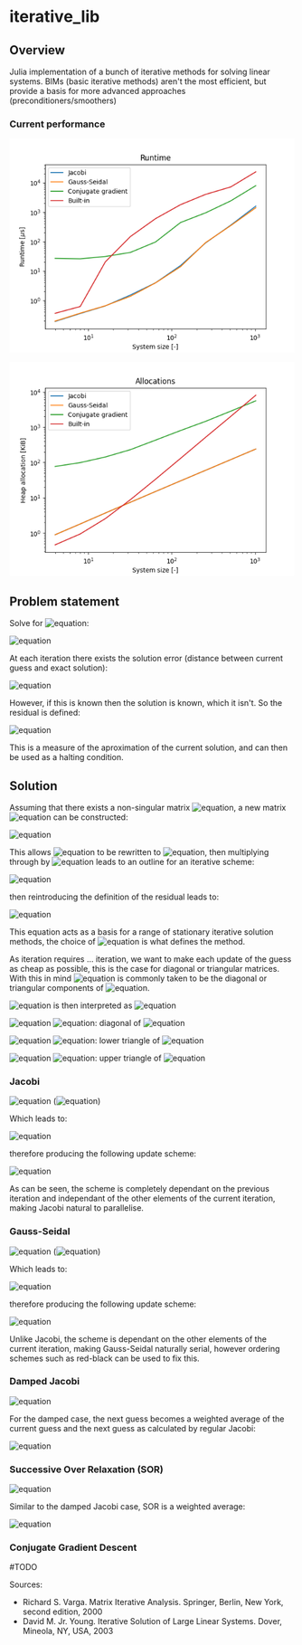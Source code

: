 # iterative_lib

## Overview
Julia implementation of a bunch of iterative methods for solving linear systems. BIMs (basic iterative methods) aren't the most efficient, but provide a basis for more advanced approaches (preconditioners/smoothers)

### Current performance
![runtime](performance/runtime.png?raw=true "Runtime")

![memory_allocation](performance/memory_allocation.png?raw=true "Memory allocation")

## Problem statement
Solve for ![equation](https://latex.codecogs.com/svg.image?\textbf{u}):

![equation](https://latex.codecogs.com/svg.image?A\textbf{u}&space;=&space;\textbf{f})

At each iteration there exists the solution error (distance between current guess and exact solution):

![equation](https://latex.codecogs.com/svg.image?\inline&space;\textbf{e}^{k}=&space;\textbf{u}-\textbf{u}^{k})

However, if this is known then the solution is known, which it isn't. So the residual is defined:

![equation](https://latex.codecogs.com/svg.image?\inline&space;\textbf{r}^{k}=&space;\textbf{f}-A\textbf{u}^{k})

This is a measure of the aproximation of the current solution, and can then be used as a halting condition.

## Solution

Assuming that there exists a non-singular matrix ![equation](https://latex.codecogs.com/svg.image?\inline&space;M), a new matrix ![equation](https://latex.codecogs.com/svg.image?\inline&space;N) can be constructed:

![equation](https://latex.codecogs.com/svg.image?\inline&space;N=M-A)

This allows ![equation](https://latex.codecogs.com/svg.image?\inline&space;A\textbf{u}&space;=&space;\textbf{f}) to be rewritten to ![equation](https://latex.codecogs.com/svg.image?\inline&space;M\textbf{u}&space;=&space;N\textbf{u}+\textbf{f}), then multiplying through by ![equation](https://latex.codecogs.com/svg.image?\inline&space;M^{-1}) leads to an outline for an iterative scheme:

![equation](https://latex.codecogs.com/svg.image?\inline&space;\textbf{u}^{k&plus;1}&space;=&space;\textbf{u}^{k}&space;&plus;&space;M^{-1}\textbf{r}^k)

then reintroducing the definition of the residual leads to:

![equation](https://latex.codecogs.com/svg.image?\inline&space;\textbf{u}^{k&plus;1}&space;=&space;M^{-1}(N\textbf{u}^k&plus;\textbf{f}))

This equation acts as a basis for a range of stationary iterative solution methods, the choice of ![equation](https://latex.codecogs.com/svg.image?\inline&space;M) is what defines the method.

As iteration requires ... iteration, we want to make each update of the guess as cheap as possible, this is the case for diagonal or triangular matrices. With this in mind ![equation](https://latex.codecogs.com/svg.image?\inline&space;M) is commonly taken to be the diagonal or triangular components of ![equation](https://latex.codecogs.com/svg.image?\inline&space;A). 

![equation](https://latex.codecogs.com/svg.image?\inline&space;A) is then interpreted as ![equation](https://latex.codecogs.com/svg.image?\inline&space;A&space;=&space;D&space;-&space;L&space;-&space;U)

![equation](https://latex.codecogs.com/svg.image?\inline&space;\xrightarrow[]{}) ![equation](https://latex.codecogs.com/svg.image?\inline&space;D): diagonal of ![equation](https://latex.codecogs.com/svg.image?\inline&space;A)

![equation](https://latex.codecogs.com/svg.image?\inline&space;\xrightarrow[]{}) ![equation](https://latex.codecogs.com/svg.image?\inline&space;-L): lower triangle of ![equation](https://latex.codecogs.com/svg.image?\inline&space;A)

![equation](https://latex.codecogs.com/svg.image?\inline&space;\xrightarrow[]{}) ![equation](https://latex.codecogs.com/svg.image?\inline&space;-U): upper triangle of ![equation](https://latex.codecogs.com/svg.image?\inline&space;A)



### Jacobi
![equation](https://latex.codecogs.com/svg.image?\inline&space;M&space;=&space;D) (![equation](https://latex.codecogs.com/svg.image?\inline&space;N&space;=&space;L+U))

 Which leads to:
 
![equation](https://latex.codecogs.com/svg.image?\textbf{u}^{k&plus;1}&space;=&space;D^{-1}[(L&plus;U)\textbf{u}^k&space;&plus;&space;\textbf{f}])
 
therefore producing the following update scheme:
 
![equation](https://latex.codecogs.com/svg.image?u^{k&plus;1}_{i}&space;=&space;\frac{1}{a_{ii}}[f_i&space;-&space;\sum_{j=1,j\neq&space;i}^{n}a_{ij}u_j^k]&space;&space;\forall_i&space;=&space;1,&space;...,&space;n)

As can be seen, the scheme is completely dependant on the previous iteration and independant of the other elements of the current iteration, making Jacobi natural to parallelise.
### Gauss-Seidal
![equation](https://latex.codecogs.com/svg.image?\inline&space;M&space;=&space;D-L) (![equation](https://latex.codecogs.com/svg.image?\inline&space;N&space;=&space;U))

Which leads to:
 
![equation](https://latex.codecogs.com/svg.image?\textbf{u}^{k&plus;1}&space;=&space;(D&space;-&space;L)^{-1}(U\textbf{u}^k&space;&plus;&space;\textbf{f}))
 
therefore producing the following update scheme:

![equation](https://latex.codecogs.com/svg.image?u^{k&plus;1}_{i}&space;=&space;\frac{1}{a_{ii}}[f_i&space;-&space;\sum_{j=1}^{i-1}a_{ij}u_j^{k&plus;1}-&space;\sum_{j=i&plus;1}^{n}a_{ij}u_j^{k}]&space;&space;&space;&space;&space;\forall_i&space;=&space;1,&space;...,&space;n)

Unlike Jacobi, the scheme is dependant on the other elements of the current iteration, making Gauss-Seidal naturally serial, however ordering schemes such as red-black can be used to fix this.
### Damped Jacobi
![equation](https://latex.codecogs.com/svg.image?\inline&space;M&space;=&space;\frac{1}{\omega}D)

For the damped case, the next guess becomes a weighted average of the current guess and the next guess as calculated by regular Jacobi:

![equation](https://latex.codecogs.com/svg.image?\textbf{u}^{k&plus;1}&space;=&space;(1-\omega)\textbf{u}^k&space;&plus;&space;\omega\textbf{u}^{k&plus;1}_{jacobi})
### Successive Over Relaxation (SOR)
![equation](https://latex.codecogs.com/svg.image?\inline&space;M&space;=&space;\frac{1}{\omega}D-L)

Similar to the damped Jacobi case, SOR is a weighted average:

![equation](https://latex.codecogs.com/svg.image?\textbf{u}^{k&plus;1}&space;=&space;(1-\omega)\textbf{u}^k&space;&plus;&space;\omega\textbf{u}^{k&plus;1}_{GS})
### Conjugate Gradient Descent

#TODO

Sources:
<ul>
  <li> Richard S. Varga. Matrix Iterative Analysis. Springer, Berlin, New York, second edition, 2000 </li>
  <li> David M. Jr. Young. Iterative Solution of Large Linear Systems. Dover, Mineola, NY, USA, 2003 </li>
</ul>

